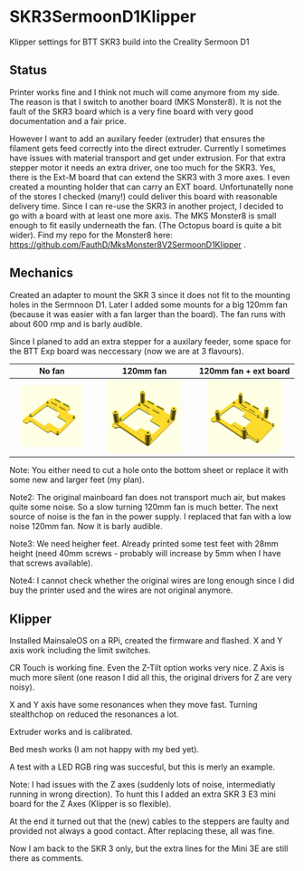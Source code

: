 # SKR3SermoonD1Klipper
Klipper settings for BTT SKR3 build into the Creality Sermoon D1

## Status
Printer works fine and I think not much will come anymore from my side.
The reason is that I switch to another board (MKS Monster8). It is not the fault of the SKR3 board which is a very fine board with very good documentation and a fair price.

However I want to add an auxilary feeder (extruder) that ensures the filament gets feed correctly into the direct extruder. Currently I sometimes have issues with material transport and get under extrusion. For that extra stepper motor it needs an extra driver, one too much for the SKR3. Yes, there is the Ext-M board that can extend the SKR3 with 3 more axes. I even created a mounting holder that can carry an EXT board. Unfortunatelly none of the stores I checked (many!) could deliver this board with reasonable delivery time. Since I can re-use the SKR3 in another project, I decided to go with a board with at least one more axis. The MKS Monster8 is small enough to fit easily underneath the fan. (The Octopus board is quite a bit wider).
Find my repo for the Monster8 here: https://github.com/FauthD/MksMonster8V2SermoonD1Klipper .

## Mechanics
Created an adapter to mount the SKR 3 since it does not fit to the mounting holes in the Sermnoon D1. Later I added some mounts for a big 120mm fan (because it was easier with a fan larger than the board). The fan runs with about 600 rmp and is barly audible.

Since I planed to add an extra stepper for a auxilary feeder, some space for the BTT Exp board was neccessary (now we are at 3 flavours).

| No fan | 120mm fan | 120mm fan + ext board |
| :----: | :----: | :----: |
| <img src="SKR3-Adapter/PNG/SKR3-Adapter.png" width="80%" height="80%"> | <img src="SKR3-Adapter/PNG/SKR3-Adapter-withFan.png" width="80%" height="80%"> | <img src="SKR3-Adapter/PNG/SKR3-Adapter-withFan-withExpBoard.png" width="80%" height="80%">

Note: You either need to cut a hole onto the bottom sheet or replace it with some new and larger feet (my plan).

Note2: The original mainboard fan does not transport much air, but makes quite some noise. So a slow turning 120mm fan is much better.
The next source of noise is the fan in the power supply. I replaced that fan with a low noise 120mm fan. Now it is barly audible.

Note3: We need heigher feet. Already printed some test feet with 28mm height (need 40mm screws - probably will increase by 5mm when I have that screws available).

Note4: I cannot check whether the original wires are long enough since I did buy the printer used and the wires are not original anymore.

## Klipper
Installed MainsaleOS on a RPi, created the firmware and flashed.
X and Y axis work including the limit switches.

CR Touch is working fine.
Even the Z-Tilt option works very nice.
Z Axis is much more silent (one reason I did all this, the original drivers for Z are very noisy).

X and Y axis have some resonances when they move fast. Turning stealthchop on reduced the resonances a lot.

Extruder works and is calibrated.

Bed mesh works (I am not happy with my bed yet).

A test with a LED RGB ring was succesful, but this is merly an example.

Note: I had issues with the Z axes (suddenly lots of noise, intermediatly running in wrong direction). To hunt this I added an extra SKR 3 E3 mini board for the Z Axes (Klipper is so flexible).

At the end it turned out that the (new) cables to the steppers are faulty and provided not always a good contact. After replacing these, all was fine.

Now I am back to the SKR 3 only, but the extra lines for the Mini 3E are still there as comments.

